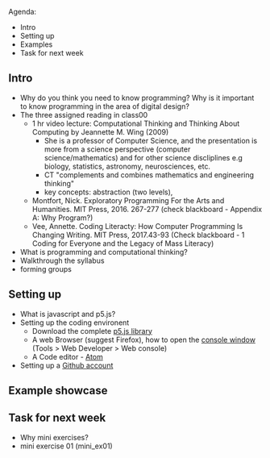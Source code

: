 Agenda:
- Intro
- Setting up
- Examples
- Task for next week

## Intro
- Why do you think you need to know programming? Why is it important to know programming in the area of digital design?
- The three assigned reading in class00
    - 1 hr video lecture: Computational Thinking and Thinking About Computing by Jeannette M. Wing (2009)
      - She is a professor of Computer Science, and the presentation is more from a science perspective (computer science/mathematics) and for other science discliplines e.g biology, statistics, astronomy, neurosciences, etc.
      - CT "complements and combines mathematics and engineering thinking"
      - key concepts: abstraction (two levels), 
    - Montfort, Nick. Exploratory Programming For the Arts and Humanities. MIT Press, 2016. 267-277 (check blackboard - Appendix A: Why Program?)
    - Vee, Annette. Coding Literacty: How Computer Programming Is Changing Writing. MIT Press, 2017.43-93 (Check blackboard - 1 Coding for Everyone and the Legacy of Mass Literacy)
- What is programming and computational thinking? 
- Walkthrough the syllabus 
- forming groups
## Setting up
- What is javascript and p5.js? 
- Setting up the coding environent
  - Download the complete [p5.js library](https://p5js.org/download/)
  - A web Browser (suggest Firefox), how to open the [console window](https://developer.mozilla.org/en-US/docs/Tools/Web_Console/Console_messages) (Tools > Web Developer > Web console)
  - A Code editor - [Atom](https://atom.io/)
 - Setting up a [Github account](http://www.github.com)
## Example showcase
## Task for next week
- Why mini exercises?
- mini exercise 01 (mini_ex01)

